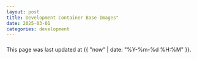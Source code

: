 ```yaml
---
layout: post
title: Development Container Base Images"
date: 2025-03-01
categories: development
---
```


### 






This page was last updated at {{ "now" | date: "%Y-%m-%d %H:%M" }}.
